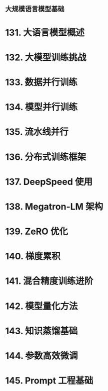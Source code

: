 ## 大规模语言模型基础

  

# 131. 大语言模型概述

# 132. 大模型训练挑战

# 133. 数据并行训练

# 134. 模型并行训练

# 135. 流水线并行

# 136. 分布式训练框架

# 137. DeepSpeed 使用

# 138. Megatron-LM 架构

# 139. ZeRO 优化

# 140. 梯度累积

# 141. 混合精度训练进阶

# 142. 模型量化方法

# 143. 知识蒸馏基础

# 144. 参数高效微调

# 145. Prompt 工程基础
